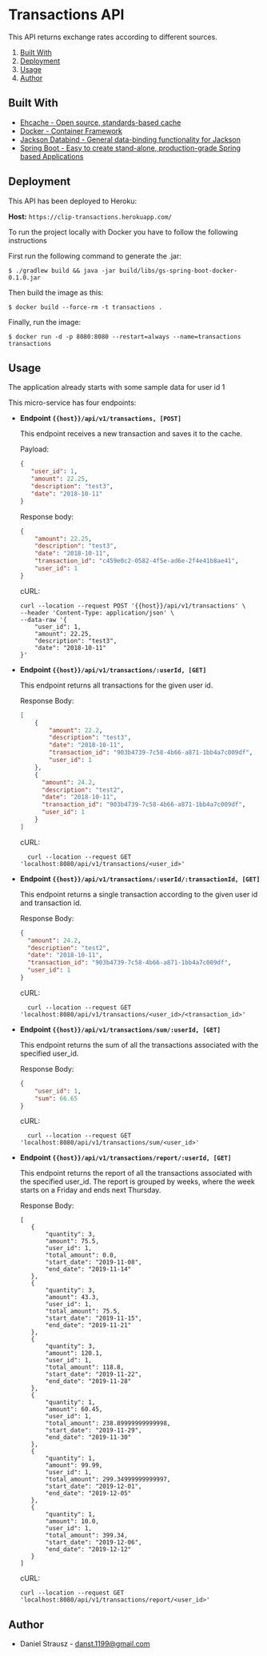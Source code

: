 # Transactions API

This API returns exchange rates according to different sources.

1. [Built With](#built-with)
2. [Deployment](#deployment)
3. [Usage](#usage)
4. [Author](#author)

## Built With

- [Ehcache - Open source, standards-based cache](https://www.ehcache.org/)
- [Docker - Container Framework](https://www.docker.com/)
- [Jackson Databind - General data-binding functionality for Jackson](https://mvnrepository.com/artifact/com.fasterxml.jackson.core/jackson-databind)
- [Spring Boot - Easy to create stand-alone, production-grade Spring based Applications](https://spring.io/projects/spring-boot)


## Deployment
This API has been deployed to Heroku:

**Host:** `https://clip-transactions.herokuapp.com/`

To run the project locally with Docker you have to follow the following instructions

First run the following command to generate the .jar:

```shell script
$ ./gradlew build && java -jar build/libs/gs-spring-boot-docker-0.1.0.jar
```

Then build the image as this:

```shell script 
$ docker build --force-rm -t transactions .
```

Finally, run the image:

```shell script
$ docker run -d -p 8080:8080 --restart=always --name=transactions transactions
``` 


## Usage
The application already starts with some sample data for user id 1

This micro-service has four endpoints:

* **Endpoint `{{host}}/api/v1/transactions, [POST]`**
   
   This endpoint receives a new transaction and saves it to the cache.

   Payload:
   ````json
  {
      "user_id": 1,
      "amount": 22.25,
      "description": "test3",
      "date": "2018-10-11"
  }
    ````
   
   Response body:
    ```json
    {
        "amount": 22.25,
        "description": "test3",
        "date": "2018-10-11",
        "transaction_id": "c459e0c2-0582-4f5e-ad6e-2f4e41b8ae41",
        "user_id": 1
    }
    ```
  
    cURL:
    ```shell script
    curl --location --request POST '{{host}}/api/v1/transactions' \
    --header 'Content-Type: application/json' \
    --data-raw '{
        "user_id": 1,
        "amount": 22.25,
        "description": "test3",
        "date": "2018-10-11"
    }'
    ```

* **Endpoint `{{host}}/api/v1/transactions/:userId, [GET]`**
    
    This endpoint returns all transactions for the given user id.
    
    Response Body:
    ````json
    [
        {
            "amount": 22.2,
            "description": "test3",
            "date": "2018-10-11",
            "transaction_id": "903b4739-7c58-4b66-a871-1bb4a7c009df",
            "user_id": 1
        },
        {
          "amount": 24.2,
          "description": "test2",
          "date": "2018-10-11",
          "transaction_id": "903b4739-7c58-4b66-a871-1bb4a7c009df",
          "user_id": 1
        }
    ]
    ````
  
  cURL:
  ````shell script
    curl --location --request GET 'localhost:8080/api/v1/transactions/<user_id>'
    ````
  
* **Endpoint `{{host}}/api/v1/transactions/:userId/:transactionId, [GET]`**
    
    This endpoint returns a single transaction according to the given user id and transaction id.
    
    Response Body:
    ````json
    {
      "amount": 24.2,
      "description": "test2",
      "date": "2018-10-11",
      "transaction_id": "903b4739-7c58-4b66-a871-1bb4a7c009df",
      "user_id": 1
    }
    ````
  
  cURL:
  ````shell script
    curl --location --request GET 'localhost:8080/api/v1/transactions/<user_id>/<transaction_id>'
    ````
  
* **Endpoint `{{host}}/api/v1/transactions/sum/:userId, [GET]`**
    
    This endpoint returns the sum of all the transactions associated with the specified user_id.
    
    Response Body:
    ````json
    {
        "user_id": 1,
        "sum": 66.65
    }
    ````
  
  cURL:
  ````shell script
    curl --location --request GET 'localhost:8080/api/v1/transactions/sum/<user_id>'
    ````
* **Endpoint `{{host}}/api/v1/transactions/report/:userId, [GET]`**

    This endpoint returns the report of all the transactions associated with the specified user_id. 
    The report is grouped by weeks, where the week starts on a Friday and ends next Thursday.
        
    Response Body:
    ```
  [
       {
           "quantity": 3,
           "amount": 75.5,
           "user_id": 1,
           "total_amount": 0.0,
           "start_date": "2019-11-08",
           "end_date": "2019-11-14"
       },
       {
           "quantity": 3,
           "amount": 43.3,
           "user_id": 1,
           "total_amount": 75.5,
           "start_date": "2019-11-15",
           "end_date": "2019-11-21"
       },
       {
           "quantity": 3,
           "amount": 120.1,
           "user_id": 1,
           "total_amount": 118.8,
           "start_date": "2019-11-22",
           "end_date": "2019-11-28"
       },
       {
           "quantity": 1,
           "amount": 60.45,
           "user_id": 1,
           "total_amount": 238.89999999999998,
           "start_date": "2019-11-29",
           "end_date": "2019-11-30"
       },
       {
           "quantity": 1,
           "amount": 99.99,
           "user_id": 1,
           "total_amount": 299.34999999999997,
           "start_date": "2019-12-01",
           "end_date": "2019-12-05"
       },
       {
           "quantity": 1,
           "amount": 10.0,
           "user_id": 1,
           "total_amount": 399.34,
           "start_date": "2019-12-06",
           "end_date": "2019-12-12"
       }
    ]
  ```
      
  cURL:
      
    ````shell script
    curl --location --request GET 'localhost:8080/api/v1/transactions/report/<user_id>'
    ````
## Author
- Daniel Strausz - danst.1199@gmail.com
